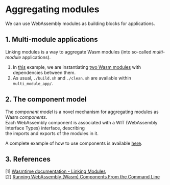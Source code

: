 # Aggregating modules

We can use WebAssembly modules as building blocks for applications. 

## 1. Multi-module applications

Linking modules is a way to aggregate Wasm modules (into so-called _multi-module_ applications).

1. In [this](multi_module_app/src/main.rs) example, we are instantiating [two Wasm modules](multi_module_app/wasm_modules) with dependencies between them. 
2. As usual, ```./build.sh``` and ```./clean.sh``` are available within ```multi_module_app/```. 

## 2. The component model

The _component model_ is a novel mechanism for aggregating modules as Wasm _components_. <br/>
Each WebAssembly component is associated with a WIT (WebAssembly Interface Types) interface, describing <br/>
the imports and exports of the modules in it. 

A complete example of how to use components is available [here](https://component-model.bytecodealliance.org/language-support/rust.html). 

## 3. References
[1] [Wasmtime documentation - Linking Modules](https://docs.wasmtime.dev/examples-rust-linking.html) <br/>
[2] [Running WebAssembly (Wasm) Components From the Command Line](https://bytecodealliance.org/articles/invoking-component-functions-in-wasmtime-cli)